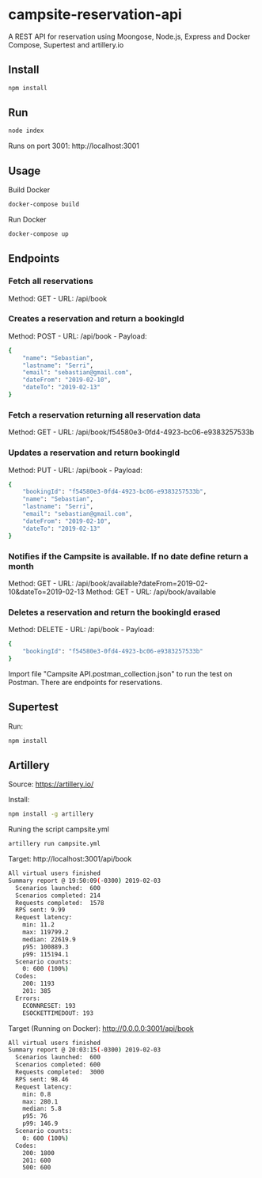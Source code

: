 # campsite-reservation-api

A REST API for reservation using Moongose, Node.js, Express and Docker Compose, Supertest and artillery.io

## Install

```bash
npm install
```

## Run

```bash
node index
```

Runs on port 3001: http://localhost:3001

## Usage

Build Docker

```bash
docker-compose build
```

Run Docker

```bash
docker-compose up
```

## Endpoints

### Fetch all reservations
Method: GET - URL: /api/book

### Creates a reservation and return a bookingId 
Method: POST - URL: /api/book - Payload: 
```bash
{
	"name": "Sebastian",
	"lastname": "Serri",
	"email": "sebastian@gmail.com",
	"dateFrom": "2019-02-10",
	"dateTo": "2019-02-13"
}
```

### Fetch a reservation returning all reservation data
Method: GET - URL: /api/book/f54580e3-0fd4-4923-bc06-e9383257533b

### Updates a reservation and return bookingId
Method: PUT - URL: /api/book - Payload:

```bash
{
    "bookingId": "f54580e3-0fd4-4923-bc06-e9383257533b",
	"name": "Sebastian",
	"lastname": "Serri",
	"email": "sebastian@gmail.com",
	"dateFrom": "2019-02-10",
	"dateTo": "2019-02-13"
}
```

### Notifies if the Campsite is available. If no date define return a month
Method: GET - URL: /api/book/available?dateFrom=2019-02-10&dateTo=2019-02-13
Method: GET - URL: /api/book/available

### Deletes a reservation and return the bookingId erased
Method: DELETE - URL: /api/book - Payload:

```bash
{
    "bookingId": "f54580e3-0fd4-4923-bc06-e9383257533b"
}
```

Import file "Campsite API.postman_collection.json" to run the test on Postman. There are endpoints for reservations.

## Supertest

Run:

```bash
npm install
```

## Artillery

Source: https://artillery.io/

Install:

```bash
npm install -g artillery
```

Runing the script campsite.yml

```bash
artillery run campsite.yml
```
Target: http://localhost:3001/api/book

```bash
All virtual users finished
Summary report @ 19:50:09(-0300) 2019-02-03
  Scenarios launched:  600
  Scenarios completed: 214
  Requests completed:  1578
  RPS sent: 9.99
  Request latency:
    min: 11.2
    max: 119799.2
    median: 22619.9
    p95: 100889.3
    p99: 115194.1
  Scenario counts:
    0: 600 (100%)
  Codes:
    200: 1193
    201: 385
  Errors:
    ECONNRESET: 193
    ESOCKETTIMEDOUT: 193
```

Target (Running on Docker): http://0.0.0.0:3001/api/book

```bash
All virtual users finished
Summary report @ 20:03:15(-0300) 2019-02-03
  Scenarios launched:  600
  Scenarios completed: 600
  Requests completed:  3000
  RPS sent: 98.46
  Request latency:
    min: 0.8
    max: 280.1
    median: 5.8
    p95: 76
    p99: 146.9
  Scenario counts:
    0: 600 (100%)
  Codes:
    200: 1800
    201: 600
    500: 600

```
